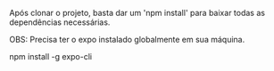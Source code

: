 Após clonar o projeto, basta dar um 'npm install' para baixar todas as dependências necessárias.

OBS: Precisa ter o expo instalado globalmente em sua máquina.

npm install -g expo-cli

